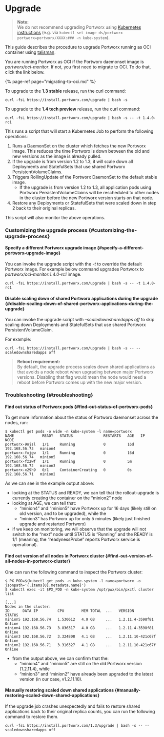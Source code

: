 # Upgrade

> **Note:**  
> We do not recommend upgrading Portworx using [Kubernetes instructions](https://kubernetes.io/docs/tasks/manage-daemon/update-daemon-set/) \(e.g. via `kubectl set image ds/portworx portworx=portworx/XXXX:### -n kube-system`\).

This guide describes the procedure to upgrade Portworx running as OCI container using [talisman](https://github.com/portworx/talisman).

You are running Portworx as OCI if the Portworx daemonset image is _portworx/oci-monitor_. If not, you first need to migrate to OCI. To do that, click the link below.

{% page-ref page="migrating-to-oci.md" %}

To upgrade to the **1.3 stable** release, run the curl command:

```text
curl -fsL https://install.portworx.com/upgrade | bash -s
```

To upgrade to the **1.4 tech preview** release, run the curl command:

```text
curl -fsL https://install.portworx.com/upgrade | bash -s -- -t 1.4.0-rc1
```

This runs a script that will start a Kubernetes Job to perform the following operations:

1. Runs a DaemonSet on the cluster which fetches the new Portworx image. This reduces the time Portworx is down between the old and new versions as the image is already pulled.
2. If the upgrade is from version 1.2 to 1.3, it will scale down all Deployments and StatefulSets that use shared Portworx PersistentVolumeClaims.
3. Triggers RollingUpdate of the Portworx DaemonSet to the default stable image.
   * If the upgrade is from version 1.2 to 1.3, all application pods using Portworx PersistentVolumeClaims will be rescheduled to other nodes in the cluster before the new Portworx version starts on that node.
4. Restore any Deployments or StatefulSets that were scaled down in step 2 back to their original replicas.

This script will also monitor the above operations.

### Customizing the upgrade process {#customizing-the-upgrade-process}

#### Specify a different Portworx upgrade image {#specify-a-different-portworx-upgrade-image}

You can invoke the upgrade script with the _-t_ to override the default Portworx image. For example below command upgrades Portworx to _portworx/oci-monitor:1.4.0-rc1_ image.

```text
curl -fsL https://install.portworx.com/upgrade | bash -s -- -t 1.4.0-rc1
```

#### Disable scaling down of shared Portworx applications during the upgrade {#disable-scaling-down-of-shared-portworx-applications-during-the-upgrade}

You can invoke the upgrade script with _–scaledownsharedapps off_ to skip scaling down Deployments and StatefulSets that use shared Portworx PersistentVolumeClaim.

For example:

```text
curl -fsL https://install.portworx.com/upgrade | bash -s -- --scaledownsharedapps off
```

> **Reboot requirement:**  
> By default, the upgrade process scales down shared applications as that avoids a node reboot when upgrading between major Portworx versions. Disabling that flag would mean the node would need a reboot before Portworx comes up with the new major version.

### Troubleshooting {#troubleshooting}

#### Find out status of Portworx pods {#find-out-status-of-portworx-pods}

To get more information about the status of Portworx daemonset across the nodes, run:

```text
$ kubectl get pods -o wide -n kube-system -l name=portworx
NAME             READY   STATUS              RESTARTS   AGE   IP              NODE
portworx-9njsl   1/1     Running             0          16d   192.168.56.73   minion4
portworx-fxjgw   1/1     Running             0          16d   192.168.56.74   minion5
portworx-fz2wf   1/1     Running             0          5m    192.168.56.72   minion3
portworx-x29h9   0/1     ContainerCreating   0          0s    192.168.56.71   minion2
```

As we can see in the example output above:

* looking at the STATUS and READY, we can tell that the rollout-upgrade is currently creating the container on the “minion2” node
* looking at AGE, we can tell that:
  * “minion4” and “minion5” have Portworx up for 16 days \(likely still on old version, and to be upgraded\), while the
  * “minion3” has Portworx up for only 5 minutes \(likely just finished upgrade and restarted Portworx\)
* if we keep on monitoring, we will observe that the upgrade will not switch to the “next” node until STATUS is “Running” and the READY is 1/1 \(meaning, the “readynessProbe” reports Portworx service is operational\).

#### Find out version of all nodes in Portworx cluster {#find-out-version-of-all-nodes-in-portworx-cluster}

One can run the following command to inspect the Portworx cluster:

```text
$ PX_POD=$(kubectl get pods -n kube-system -l name=portworx -o jsonpath='{.items[0].metadata.name}')
$ kubectl exec -it $PX_POD -n kube-system /opt/pwx/bin/pxctl cluster list

[...]
Nodes in the cluster:
ID      DATA IP         CPU        MEM TOTAL  ...   VERSION             STATUS
minion5 192.168.56.74   1.530612   4.0 GB     ...   1.2.11.4-3598f81    Online
minion4 192.168.56.73   3.836317   4.0 GB     ...   1.2.11.4-3598f81    Online
minion3 192.168.56.72   3.324808   4.1 GB     ...   1.2.11.10-421c67f   Online
minion2 192.168.56.71   3.316327   4.1 GB     ...   1.2.11.10-421c67f   Online
```

* from the output above, we can confirm that the:
  * “minion4” and “minion5” are still on the old Portworx version \(1.2.11.4\), while
  * “minion3” and “minion2” have already been upgraded to the latest version \(in our case, v1.2.11.10\).

#### Manually restoring scaled down shared applications {#manually-restoring-scaled-down-shared-applications}

If the upgrade job crashes unexpectedly and fails to restore shared applications back to their original replica counts, you can run the following command to restore them.

```text
curl -fsL https://install.portworx.com/1.3/upgrade | bash -s -- --scaledownsharedapps off
```

